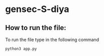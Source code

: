 # gensec-S-diya


## How to run the file:
To run the file type in the following command
```
python3 app.py
```
